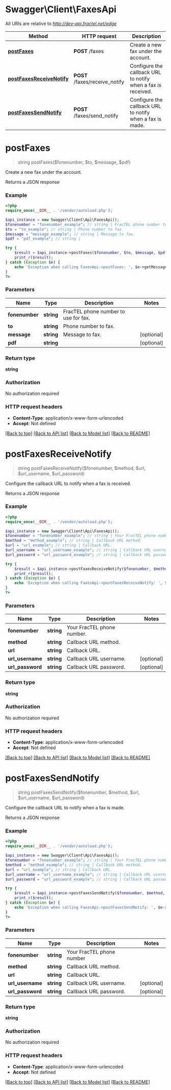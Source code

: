 # Swagger\Client\FaxesApi

All URIs are relative to *http://dev-api.fractel.net/edge*

Method | HTTP request | Description
------------- | ------------- | -------------
[**postFaxes**](FaxesApi.md#postFaxes) | **POST** /faxes | Create a new fax under the account.
[**postFaxesReceiveNotify**](FaxesApi.md#postFaxesReceiveNotify) | **POST** /faxes/receive_notify | Configure the callback URL to notify when a fax is received.
[**postFaxesSendNotify**](FaxesApi.md#postFaxesSendNotify) | **POST** /faxes/send_notify | Configure the callback URL to notify when a fax is made.


# **postFaxes**
> string postFaxes($fonenumber, $to, $message, $pdf)

Create a new fax under the account.

Returns a JSON response

### Example
```php
<?php
require_once(__DIR__ . '/vendor/autoload.php');

$api_instance = new Swagger\Client\Api\FaxesApi();
$fonenumber = "fonenumber_example"; // string | FracTEL phone number to use for fax.
$to = "to_example"; // string | Phone number to fax.
$message = "message_example"; // string | Message to fax.
$pdf = "pdf_example"; // string | 

try {
    $result = $api_instance->postFaxes($fonenumber, $to, $message, $pdf);
    print_r($result);
} catch (Exception $e) {
    echo 'Exception when calling FaxesApi->postFaxes: ', $e->getMessage(), PHP_EOL;
}
?>
```

### Parameters

Name | Type | Description  | Notes
------------- | ------------- | ------------- | -------------
 **fonenumber** | **string**| FracTEL phone number to use for fax. |
 **to** | **string**| Phone number to fax. |
 **message** | **string**| Message to fax. | [optional]
 **pdf** | **string**|  | [optional]

### Return type

**string**

### Authorization

No authorization required

### HTTP request headers

 - **Content-Type**: application/x-www-form-urlencoded
 - **Accept**: Not defined

[[Back to top]](#) [[Back to API list]](../../README.md#documentation-for-api-endpoints) [[Back to Model list]](../../README.md#documentation-for-models) [[Back to README]](../../README.md)

# **postFaxesReceiveNotify**
> string postFaxesReceiveNotify($fonenumber, $method, $url, $url_username, $url_password)

Configure the callback URL to notify when a fax is received.

Returns a JSON response

### Example
```php
<?php
require_once(__DIR__ . '/vendor/autoload.php');

$api_instance = new Swagger\Client\Api\FaxesApi();
$fonenumber = "fonenumber_example"; // string | Your FracTEL phone number.
$method = "method_example"; // string | Callback URL method.
$url = "url_example"; // string | Callback URL.
$url_username = "url_username_example"; // string | Callback URL username.
$url_password = "url_password_example"; // string | Callback URL password.

try {
    $result = $api_instance->postFaxesReceiveNotify($fonenumber, $method, $url, $url_username, $url_password);
    print_r($result);
} catch (Exception $e) {
    echo 'Exception when calling FaxesApi->postFaxesReceiveNotify: ', $e->getMessage(), PHP_EOL;
}
?>
```

### Parameters

Name | Type | Description  | Notes
------------- | ------------- | ------------- | -------------
 **fonenumber** | **string**| Your FracTEL phone number. |
 **method** | **string**| Callback URL method. |
 **url** | **string**| Callback URL. |
 **url_username** | **string**| Callback URL username. | [optional]
 **url_password** | **string**| Callback URL password. | [optional]

### Return type

**string**

### Authorization

No authorization required

### HTTP request headers

 - **Content-Type**: application/x-www-form-urlencoded
 - **Accept**: Not defined

[[Back to top]](#) [[Back to API list]](../../README.md#documentation-for-api-endpoints) [[Back to Model list]](../../README.md#documentation-for-models) [[Back to README]](../../README.md)

# **postFaxesSendNotify**
> string postFaxesSendNotify($fonenumber, $method, $url, $url_username, $url_password)

Configure the callback URL to notify when a fax is made.

Returns a JSON response

### Example
```php
<?php
require_once(__DIR__ . '/vendor/autoload.php');

$api_instance = new Swagger\Client\Api\FaxesApi();
$fonenumber = "fonenumber_example"; // string | Your FracTEL phone number
$method = "method_example"; // string | Callback URL method.
$url = "url_example"; // string | Callback URL.
$url_username = "url_username_example"; // string | Callback URL username.
$url_password = "url_password_example"; // string | Callback URL password.

try {
    $result = $api_instance->postFaxesSendNotify($fonenumber, $method, $url, $url_username, $url_password);
    print_r($result);
} catch (Exception $e) {
    echo 'Exception when calling FaxesApi->postFaxesSendNotify: ', $e->getMessage(), PHP_EOL;
}
?>
```

### Parameters

Name | Type | Description  | Notes
------------- | ------------- | ------------- | -------------
 **fonenumber** | **string**| Your FracTEL phone number |
 **method** | **string**| Callback URL method. |
 **url** | **string**| Callback URL. |
 **url_username** | **string**| Callback URL username. | [optional]
 **url_password** | **string**| Callback URL password. | [optional]

### Return type

**string**

### Authorization

No authorization required

### HTTP request headers

 - **Content-Type**: application/x-www-form-urlencoded
 - **Accept**: Not defined

[[Back to top]](#) [[Back to API list]](../../README.md#documentation-for-api-endpoints) [[Back to Model list]](../../README.md#documentation-for-models) [[Back to README]](../../README.md)

